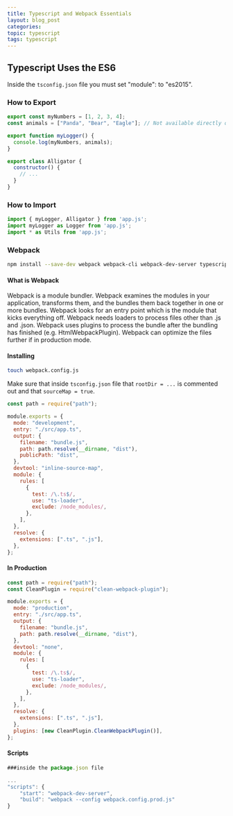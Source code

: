 ```yaml
---
title: Typescript and Webpack Essentials
layout: blog_post
categories:
topic: typescript
tags: typescript
---
```


## Typescript Uses the ES6

Inside the `tsconfig.json` file you must set "module": to "es2015".

### How to Export

```javascript
export const myNumbers = [1, 2, 3, 4];
const animals = ["Panda", "Bear", "Eagle"]; // Not available directly outside the module

export function myLogger() {
  console.log(myNumbers, animals);
}

export class Alligator {
  constructor() {
    // ...
  }
}
```

### How to Import

```javascript
import { myLogger, Alligator } from 'app.js';
import myLogger as Logger from 'app.js';
import * as Utils from 'app.js';

```

### Webpack

```bash
npm install --save-dev webpack webpack-cli webpack-dev-server typescript ts-loader

```
#### What is Webpack
Webpack is a module bundler. Webpack examines the modules in your application, transforms them, and the bundles them back together in one or more bundles. Webpack looks for an entry point which is the module that kicks everything off. Webpack needs loaders to process files other than .js and .json. Webpack uses plugins to process the bundle after the bundling has finished (e.g. HtmlWebpackPlugin). 
Webpack can optimize the files further if in production mode.

#### Installing

```bash
touch webpack.config.js

```

Make sure that inside `tsconfig.json` file that `rootDir = ...` is commented out and that `sourceMap = true`.

```javascript
const path = require("path");

module.exports = {
  mode: "development",
  entry: "./src/app.ts",
  output: {
    filename: "bundle.js",
    path: path.resolve(__dirname, "dist"),
    publicPath: "dist",
  },
  devtool: "inline-source-map",
  module: {
    rules: [
      {
        test: /\.ts$/,
        use: "ts-loader",
        exclude: /node_modules/,
      },
    ],
  },
  resolve: {
    extensions: [".ts", ".js"],
  },
};
```

#### In Production

```javascript
const path = require("path");
const CleanPlugin = require("clean-webpack-plugin");

module.exports = {
  mode: "production",
  entry: "./src/app.ts",
  output: {
    filename: "bundle.js",
    path: path.resolve(__dirname, "dist"),
  },
  devtool: "none",
  module: {
    rules: [
      {
        test: /\.ts$/,
        use: "ts-loader",
        exclude: /node_modules/,
      },
    ],
  },
  resolve: {
    extensions: [".ts", ".js"],
  },
  plugins: [new CleanPlugin.CleanWebpackPlugin()],
};
```
#### Scripts

```javascript
###inside the package.json file

...
"scripts": {
	"start": "webpack-dev-server",
	"build": "webpack --config webpack.config.prod.js"
}


```
